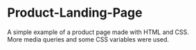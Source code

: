 # Product-Landing-Page

A simple example of a product page made with HTML and CSS.<br>
More media queries and some CSS variables were used.
